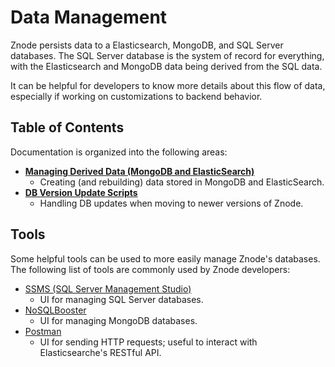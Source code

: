 # Data Management

Znode persists data to a Elasticsearch, MongoDB, and SQL Server databases. The SQL Server database is the system of record for everything, with the Elasticsearch and MongoDB data being derived from the SQL data.

It can be helpful for developers to know more details about this flow of data, especially if working on customizations to backend behavior.

## Table of Contents

Documentation is organized into the following areas:

* **[Managing Derived Data (MongoDB and ElasticSearch)](derived-data/README.md)**
  * Creating (and rebuilding) data stored in MongoDB and ElasticSearch.
* **[DB Version Update Scripts](upgrading/README.md)**
  * Handling DB updates when moving to newer versions of Znode.

## Tools

Some helpful tools can be used to more easily manage Znode's databases. The following list of tools are commonly used by Znode developers:

* [SSMS (SQL Server Management Studio)](https://docs.microsoft.com/en-us/sql/ssms/sql-server-management-studio-ssms?view=sql-server-2017)
  * UI for managing SQL Server databases.
* [NoSQLBooster](https://nosqlbooster.com/home)
  * UI for managing MongoDB databases.
* [Postman](https://www.getpostman.com/)
  * UI for sending HTTP requests; useful to interact with Elasticsearche's RESTful API.
